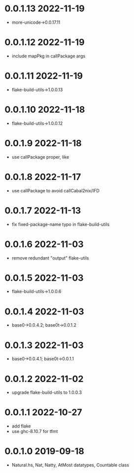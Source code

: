 0.0.1.13 2022-11-19
===================
- more-unicode->0.0.17.11

0.0.1.12 2022-11-19
===================
- include mapPkg in callPackage args

0.0.1.11 2022-11-19
===================
- flake-build-utils->1.0.0.13

0.0.1.10 2022-11-18
===================
- flake-build-utils->1.0.0.12

0.0.1.9 2022-11-18
==================
- use callPackage proper, like

0.0.1.8 2022-11-17
===================
- use callPackage to avoid callCabal2nix/IFD

0.0.1.7 2022-11-13
==================
- fix fixed-package-name typo in flake-build-utils

0.0.1.6 2022-11-03
==================
- remove redundant "output" flake-utils

0.0.1.5 2022-11-03
==================
- flake-build-utils->1.0.0.6

0.0.1.4 2022-11-03
==================
- base0->0.0.4.2; base0t->0.0.1.2

0.0.1.3 2022-11-03
==================
- base0->0.0.4.1; base0t->0.0.1.1

0.0.1.2 2022-11-02
==================
- upgrade flake-build-utils to 1.0.0.3

0.0.1.1 2022-10-27
==================
- add flake
- use ghc-8.10.7 for tfmt

0.0.1.0 2019-09-18
==================
- Natural.hs, Nat, Natty, AtMost datatypes, Countable class
